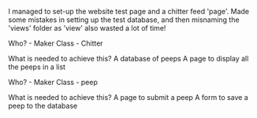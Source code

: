 I managed to set-up the website test page and a chitter feed 'page'. Made some mistakes in setting up the test database, and then misnaming the 'views' folder as 'view' also wasted a lot of time!

<!-- As a Maker
So that I can see what people are doing
I want to see all the messages (peeps)
in a browser -->

Who? - Maker
Class - Chitter

What is needed to achieve this?
A database of peeps 
A page to display all the peeps in a list

<!-- As a Maker
So that I can let people know what I am doing  
I want to post a message (peep) to chitter -->

Who? - Maker
Class - peep

What is needed to achieve this? 
A page to submit a peep
A form to save a peep to the database


